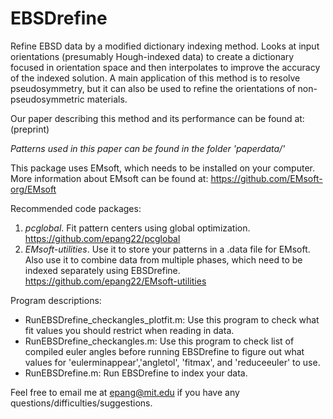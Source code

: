 # EBSDrefine
Refine EBSD data by a modified dictionary indexing method. Looks at input orientations (presumably Hough-indexed data) to create a dictionary focused in orientation space and then interpolates to improve the accuracy of the indexed solution. A main application of this method is to resolve pseudosymmetry, but it can also be used to refine the orientations of non-pseudosymmetric materials.

Our paper describing this method and its performance can be found at: (preprint)

*Patterns used in this paper can be found in the folder 'paperdata/'*

This package uses EMsoft, which needs to be installed on your computer. More information about EMsoft can be found at: https://github.com/EMsoft-org/EMsoft

Recommended code packages:
1. *pcglobal*. Fit pattern centers using global optimization. https://github.com/epang22/pcglobal
2. *EMsoft-utilities*. Use it to store your patterns in a .data file for EMsoft. Also use it to combine data from multiple phases, which need to be indexed separately using EBSDrefine. https://github.com/epang22/EMsoft-utilities

Program descriptions:
- RunEBSDrefine_checkangles_plotfit.m: Use this program to check what fit values you should restrict when reading in data.
- RunEBSDrefine_checkangles.m: Use this program to check list of compiled euler angles before running EBSDrefine to figure out what values for 'eulerminappear','angletol', 'fitmax', and 'reduceeuler' to use.
- RunEBSDrefine.m: Run EBSDrefine to index your data.

Feel free to email me at epang@mit.edu if you have any questions/difficulties/suggestions.
